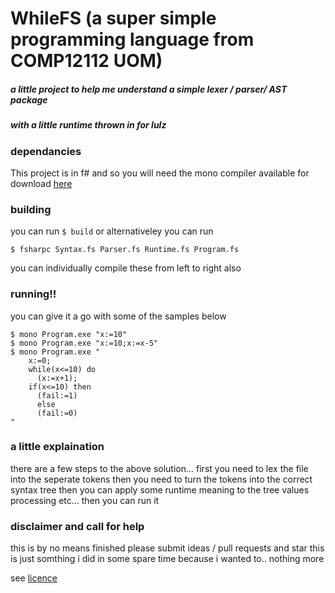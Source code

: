 # WhileFS (a super simple programming language from COMP12112 UOM)
##### a little project to help me understand a simple lexer / parser/ AST package
##### with a little runtime thrown in for lulz

### dependancies
This project is in f# and so you will need the mono compiler available for download
[here](http://www.go-mono.com/mono-downloads/download.html)

### building
you can run `$ build`
or alternativeley you can run 
```
$ fsharpc Syntax.fs Parser.fs Runtime.fs Program.fs
```

you can individually compile these from left to right also

### running!!
you can give it a go with some of the samples below

```
$ mono Program.exe "x:=10"
$ mono Program.exe "x:=10;x:=x-5"
$ mono Program.exe "
    x:=0;
    while(x<=10) do
      (x:=x+1);
    if(x<=10) then
      (fail:=1)
      else
      (fail:=0)
"
```

### a little explaination

there are a few steps to the above solution...
first you need to lex the file into the seperate tokens
then you need to turn the tokens into the correct syntax tree
then you can apply some runtime meaning to the tree values processing etc...
then you can run it

### disclaimer and call for help

this is by no means finished please submit ideas / pull requests and star
this is just somthing i did in some spare time because i wanted to.. nothing more



see [licence](licence.md)
